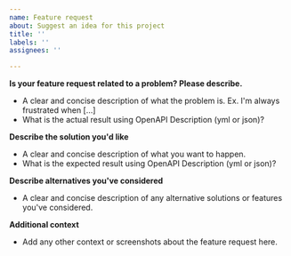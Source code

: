 ```yaml
---
name: Feature request
about: Suggest an idea for this project
title: ''
labels: ''
assignees: ''

---
```


**Is your feature request related to a problem? Please describe.**

- A clear and concise description of what the problem is. Ex. I'm always frustrated
  when [...]
- What is the actual result using OpenAPI Description (yml or json)?

**Describe the solution you'd like**

- A clear and concise description of what you want to happen.
- What is the expected result using OpenAPI Description (yml or json)?

**Describe alternatives you've considered**

- A clear and concise description of any alternative solutions or features you've
  considered.

**Additional context**

- Add any other context or screenshots about the feature request here.
